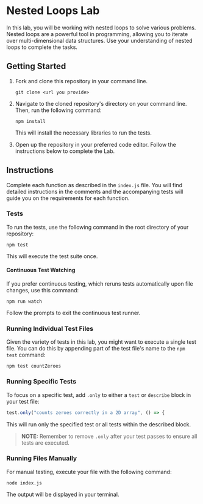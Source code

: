# Nested Loops Lab

In this lab, you will be working with nested loops to solve various problems. Nested loops are a powerful tool in programming, allowing you to iterate over multi-dimensional data structures. Use your understanding of nested loops to complete the tasks.

## Getting Started

1. Fork and clone this repository in your command line.
   ```
   git clone <url you provide>
   ```

2. Navigate to the cloned repository's directory on your command line. Then, run the following command:

   ```
   npm install
   ```

   This will install the necessary libraries to run the tests.

3. Open up the repository in your preferred code editor. Follow the instructions below to complete the Lab.

## Instructions

Complete each function as described in the `index.js` file. You will find detailed instructions in the comments and the accompanying tests will guide you on the requirements for each function.

### Tests

To run the tests, use the following command in the root directory of your repository:

```
npm test
```

This will execute the test suite once.

#### Continuous Test Watching

If you prefer continuous testing, which reruns tests automatically upon file changes, use this command:

```
npm run watch
```

Follow the prompts to exit the continuous test runner.

### Running Individual Test Files

Given the variety of tests in this lab, you might want to execute a single test file. You can do this by appending part of the test file's name to the `npm test` command:

```
npm test countZeroes
```

### Running Specific Tests

To focus on a specific test, add `.only` to either a `test` or `describe` block in your test file:

```js
test.only("counts zeroes correctly in a 2D array", () => {
```

This will run only the specified test or all tests within the described block.

> **NOTE:** Remember to remove `.only` after your test passes to ensure all tests are executed.

### Running Files Manually

For manual testing, execute your file with the following command:

```
node index.js
```

The output will be displayed in your terminal.
```
